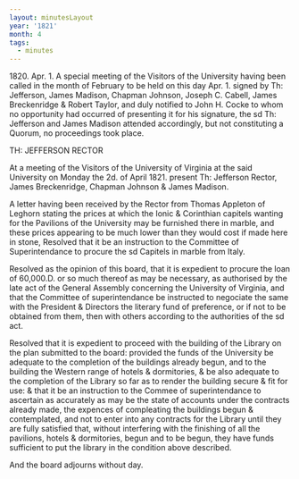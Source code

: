 ```yaml
---
layout: minutesLayout
year: '1821'
month: 4
tags:
  - minutes
---
```

1820\. Apr. 1. A special meeting of the Visitors of the University having been called in the month of February to be held on this day Apr. 1. signed by Th: Jefferson, James Madison, Chapman Johnson, Joseph C. Cabell, James Breckenridge & Robert Taylor, and duly notified to John H. Cocke to whom no opportunity had occurred of presenting it for his signature, the sd Th: Jefferson and James Madison attended accordingly, but not constituting a Quorum, no proceedings took place.

TH: JEFFERSON RECTOR

At a meeting of the Visitors of the University of Virginia at the said University on Monday the 2d. of April 1821. present Th: Jefferson Rector, James Breckenridge, Chapman Johnson & James Madison.

A letter having been received by the Rector from Thomas Appleton of Leghorn stating the prices at which the Ionic & Corinthian capitels wanting for the Pavilions of the University may be furnished there in marble, and these prices appearing to be much lower than they would cost if made here in stone, Resolved that it be an instruction to the Committee of Superintendance to procure the sd Capitels in marble from Italy.

Resolved as the opinion of this board, that it is expedient to procure the loan of 60,000.D. or so much thereof as may be necessary, as authorised by the late act of the General Assembly concerning the University of Virginia, and that the Committee of superintendance be instructed to negociate the same with the President & Directors the literary fund of preference, or if not to be obtained from them, then with others according to the authorities of the sd act.

Resolved that it is expedient to proceed with the building of the Library on the plan submitted to the board: provided the funds of the University be adequate to the completion of the buildings already begun, and to the building the Western range of hotels & dormitories, & be also adequate to the completion of the Library so far as to render the building secure & fit for use: & that it be an instruction to the Commee of superintendance to ascertain as accurately as may be the state of accounts under the contracts already made, the expences of compleating the buildings begun & contemplated, and not to enter into any contracts for the Library until they are fully satisfied that, without interfering with the finishing of all the pavilions, hotels & dormitories, begun and to be begun, they have funds sufficient to put the library in the condition above described.

And the board adjourns without day.
